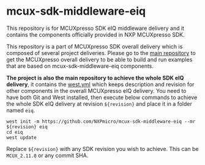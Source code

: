 # mcux-sdk-middleware-eiq

This repository is for MCUXpresso SDK eIQ middleware delivery and it contains the components officially provided in NXP MCUXpresso SDK.

This repository is a part of MCUXpresso SDK overall delivery which is composed of several project deliveries.
Please go to the [main repository](https://github.com/NXPmicro/mcux-sdk/) to get the MCUXpresso overall delivery to be able to build and run examples that are based on mcux-sdk-middleware-eiq components.

**The project is also the main repository to achieve the whole SDK eIQ delivery**, it contains the [west.yml](https://github.com/NXPmicro/mcux-sdk-middleware-eiq/blob/main/west.yml) which keeps description and revision for other components in the overall MCUXpresso eIQ delivery.
You need to have both Git and West installed, then execute below commands to achieve the whole SDK eIQ delivery at revision ```${revision}``` and place it in a folder named ```eiq```.
```
west init -m https://github.com/NXPmicro/mcux-sdk-middleware-eiq --mr ${revision} eiq
cd eiq
west update
```
Replace ```${revision}``` with any SDK revision you wish to achieve. This can be ```MCUX_2.11.0``` or any commit SHA.
